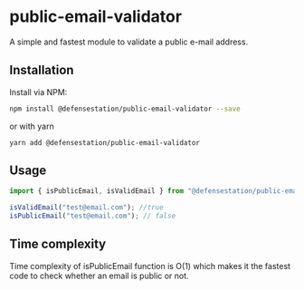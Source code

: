 # public-email-validator
A simple and fastest module to validate a public e-mail address.

## Installation
Install via NPM:

```bash
npm install @defensestation/public-email-validator --save
```

or with yarn

```
yarn add @defensestation/public-email-validator
```


## Usage


```javascript
import { isPublicEmail, isValidEmail } from "@defensestation/public-email-validator";

isValidEmail("test@email.com"); //true
isPublicEmail("test@email.com"); // false

```

## Time complexity
Time complexity of isPublicEmail function is O(1) which makes it the fastest code to check whether an email is public or not.